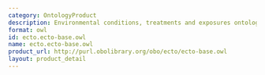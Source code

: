 ```yaml
---
category: OntologyProduct
description: Environmental conditions, treatments and exposures ontology in OWL format
format: owl
id: ecto.ecto-base.owl
name: ecto.ecto-base.owl
product_url: http://purl.obolibrary.org/obo/ecto/ecto-base.owl
layout: product_detail
---
```

